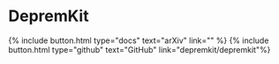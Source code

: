---
---

# DepremKit

{% include button.html type="docs" text="arXiv" link="" %} 
{% include button.html type="github" text="GitHub" link="depremkit/depremkit"%}
